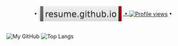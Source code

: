 <!--
**andry81/andry81** is a ✨ _special_ ✨ repository because its `README.md` (this file) appears on your GitHub profile.

Here are some ideas to get you started:

- 🔭 I’m currently working on ...
- 🌱 I’m currently learning ...
- 👯 I’m looking to collaborate on ...
- 🤔 I’m looking for help with ...
- 💬 Ask me about ...
- 📫 How to reach me: ...
- 😄 Pronouns: ...
- ⚡ Fun fact: ...
-->

<!-- ![My GitHub](https://github-readme-stats.vercel.app/api?username=andry81&count_private=true&show_icons=true&include_all_commits=true&bg_color=3e7bac&title_color=ffdd55&icon_color=ffdd55&text_color=ffdd55) -->
<!--
![My GitHub](https://github-readme-stats.vercel.app/api?username=andry81&theme=dark&count_private=true&show_icons=true&include_all_commits=true)
![Top Langs](https://github-readme-stats.vercel.app/api/top-langs/?username=andry81&layout=compact&theme=dark&langs_count=10&count_private=true&include_all_commits=true)
![Wakatime stats](https://github-readme-stats.vercel.app/api/wakatime?username=andry81&layout=compact)
-->

<div align="center">
• <a href="https://resume.github.io/?andry81"><img src="https://github.com/andry81/andry81/raw/main/badges/resume--github--io.svg" valign="middle" alt="resume.github.io"> • <img src="https://gpvc.arturio.dev/andry81" valign="middle" alt="Profile views" /></a> •
</div>

##

<div>
  <img src="https://github-readme-stats.vercel.app/api?username=andry81&theme=dark&count_private=true&show_icons=true&include_all_commits=true" valign="middle" alt="My GitHub" />
  <img src="https://github-readme-stats.vercel.app/api/top-langs/?username=andry81&layout=compact&theme=dark&langs_count=10&count_private=true&include_all_commits=true" valign="middle" alt="Top Langs" />
  <!-- <img src="https://github-readme-stats.vercel.app/api/wakatime?username=andry81&layout=compact" valign="middle" alt="Wakatime stats" /> -->
</div>
